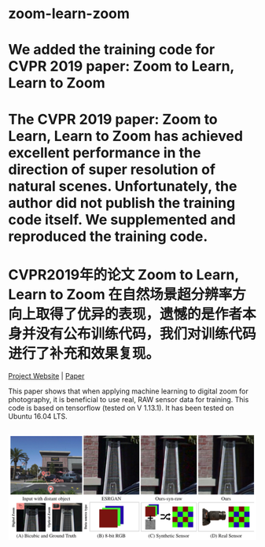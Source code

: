 # zoom-learn-zoom

# We added the training code for CVPR 2019 paper: Zoom to Learn, Learn to Zoom

# The CVPR 2019 paper: Zoom to Learn, Learn to Zoom has achieved excellent performance in the direction of super resolution of natural scenes. Unfortunately, the author did not publish the training code itself. We supplemented and reproduced the training code.

# CVPR2019年的论文 Zoom to Learn, Learn to Zoom 在自然场景超分辨率方向上取得了优异的表现，遗憾的是作者本身并没有公布训练代码，我们对训练代码进行了补充和效果复现。

<a href="https://ceciliavision.github.io/project-pages/project-zoom.html" target="_blank">Project Website</a>  |  <a href="https://arxiv.org/pdf/1905.05169.pdf" target="_blank">Paper</a>

This paper shows that when applying machine learning to digital zoom for photography, it is beneficial to use real, RAW sensor data for training. This code is based on tensorflow (tested on V 1.13.1). It has been tested on Ubuntu 16.04 LTS.

## ![](./teaser/teaser.png)
